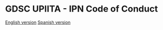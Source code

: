 # GDSC UPIITA - IPN Code of Conduct 

[English version](https://dscipnupiita.github.io/CoC/en)
[Spanish version](https://dscipnupiita.github.io/CoC/es)
